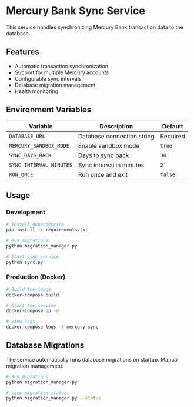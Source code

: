 # Mercury Bank Sync Service

This service handles synchronizing Mercury Bank transaction data to the database.

## Features

- Automatic transaction synchronization
- Support for multiple Mercury accounts
- Configurable sync intervals
- Database migration management
- Health monitoring


## Environment Variables

| Variable | Description | Default |
|----------|-------------|---------|
| `DATABASE_URL` | Database connection string | Required |
| `MERCURY_SANDBOX_MODE` | Enable sandbox mode | `true` |
| `SYNC_DAYS_BACK` | Days to sync back | `30` |
| `SYNC_INTERVAL_MINUTES` | Sync interval in minutes | `2` |
| `RUN_ONCE` | Run once and exit | `false` |

## Usage

### Development
```bash
# Install dependencies
pip install -r requirements.txt

# Run migrations
python migration_manager.py

# Start sync service
python sync.py
```

### Production (Docker)
```bash
# Build the image
docker-compose build

# Start the service
docker-compose up -d

# View logs
docker-compose logs -f mercury-sync
```

## Database Migrations

The service automatically runs database migrations on startup. Manual migration management:

```bash
# Run migrations
python migration_manager.py

# View migration status
python migration_manager.py --status
```
